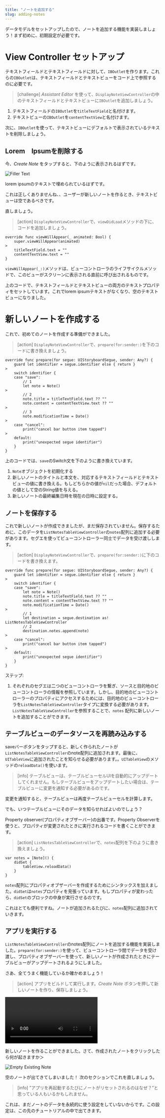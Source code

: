```yaml
---
title: "ノートを追加する"
slug: adding-notes
---
```


データモデルをセットアップしたので、ノートを追加する機能を実装しましょう！まず初めに、初期設定が必要です。

# View Controller セットアップ

テキストフィールドとテキストフィールドに対して、`IBOutlet`を作ります。これらの`IBOutlet`は、テキストフィールドとテキストビューをコード上で参照するのに必要です。

> [challenge]
_Assistant Editor_ を使って、`DisplayNoteViewController`の中のテキストフィールドとテキストビューに`IBOutlet`を追加しましょう。
>
1. テキストフィールドの`IBOutlet`を`titleTextField`と名付けます。
1. テキストビューの`IBOutlet`を`contentTextView`と名付けます。

次に、`IBOutlet`を使って、テキストビューにデフォルトで表示されているテキストを削除しましょう。

## Lorem　Ipsumを削除する

今、_Create Note_ をタップすると、下のように表示されるはずです。

![Filler Text](assets/filler_text.png)

lorem ipsumのテキストで埋められているはずです。

これは正しくありませんね、、ユーザーが新しいノートを作るとき、テキストビューは空であるべきです。

直しましょう。

> [action]
`DisplayNoteViewController`で、`viewDidLoad`メソッドの下に、コードを追加しましょう。
>
```
override func viewWillAppear(_ animated: Bool) {
    super.viewWillAppear(animated)
>    
    titleTextField.text = ""
    contentTextView.text = ""
}
```
>
`viewWillAppear(_:)`メソッドは、ビューコントローラのライフサイクルメソッドで、このビューがスクリーンに表示される直前に呼び出されるものです。
>
上のコードで、テキストフィールドとテキストビューの両方のテキストプロパティをセットしています。これでlorem ipsumテキストがなくなり、空のテキストビューになりました。

# 新しいノートを作成する

これで、初めてのノートを作成する準備ができました。

> [action]
`DisplayNoteViewController`で、`prepare(for:sender:)`を下のコードに書き換えましょう。
>
```
override func prepare(for segue: UIStoryboardSegue, sender: Any?) {
    guard let identifier = segue.identifier else { return }
>
    switch identifier {
    case "save":
        // 1
        let note = Note()
>
        // 2
        note.title = titleTextField.text ?? ""
        note.content = contentTextView.text ?? ""
>
        // 3
        note.modificationTime = Date()
>
    case "cancel":
        print("cancel bar button item tapped")
>
    default:
        print("unexpected segue identifier")
    }
}
```
>
上のコードでは、`save`のSwitch文を下のように書き換えています。
>
1. `Note`オブジェクトを初期化する
1. 新しいノートのタイトルと本文を、対応するテキストフィールドとテキストビューの値に書き換える。もしどちらかの値が`nil`だった場合、デフォルトの値として空のString値を与える。
1. 新しいノートの最終編集日時を現在の日時に設定する。

## ノートを保存する

これで新しいノートが作成できましたが、まだ保存されていません。保存するために、このデータを`ListNotesTableViewController`の`notes`配列に追加する必要があります。セグエを使ってビューコントローラー同士でデータを受け渡しします。

> [action]
`DisplayNoteViewController`で、`prepare(for:sender:)`に下のコードを書き換えます。
>
```
override func prepare(for segue: UIStoryboardSegue, sender: Any?) {
    guard let identifier = segue.identifier else { return }
>
    switch identifier {
    case "save":
        let note = Note()
        note.title = titleTextField.text ?? ""
        note.content = contentTextView.text ?? ""
        note.modificationTime = Date()
>
        // 1
        let destination = segue.destination as! ListNotesTableViewController
        // 2
        destination.notes.append(note)
>
    case "cancel":
        print("cancel bar button item tapped")
>
    default:
        print("unexpected segue identifier")
    }
}
```
>
ステップ:
>
1. それぞれのセグエは二つのビューコントローラを繋ぎ、ソースと目的地のビューコントローラの情報を参照しています。しかし、目的地のビューコントローラーのプロパティにアクセスするためには、目的地のビューコントローラを`ListNotesTableViewController`タイプに変換する必要があります。
`ListNotesTableViewController`を参照することで、`notes` 配列に新しいノートを追加することができます。

## テーブルビューのデータソースを再読み込みする

saveバーボタンをタップすると、新しく作られたノートが`ListNotesTableViewController`のnote配列に追加されます。最後に、`UITableView`に追加されたことを知らせる必要があります。。`UITableView`のメソッドの`reloadData()`を使います。

> [info]
テーブルビューは、テーブルビューセルUIを自動的にアップデートしてくれません。もしテーブルビューをアップデートしたい場合は、テーブルビューに変更を通知する必要があるのです。
>
変更を通知すると、テーブルビューは再度テーブルビューセルを計算します。

でも、いつテーブルビューにそのデータを知らせればよいのでしょう？

Property observer(プロパティオブザーバー)の出番です。Property Observerを使うと、プロパティが変更されたときに実行されるコードを書くことができます。


> [action]
`ListNotesTableViewController`で、`notes`配列を下のように書き換えましょう。
>
```
var notes = [Note]() {
    didSet {
        tableView.reloadData()
    }
}
```
>
`notes`配列にプロパティオブザーバーを作成するためにシンタックスを加えました。`didSet`は`notes`プロパティを見張っています。もしプロパティが変わったら、`didSet`のブロックの中身が実行させるのです。
>
これはとても便利ですね。ノートが追加されるたびに、`notes`配列に追加されていきます。

## アプリを実行する

`ListNotesTableViewController`のnotes配列にノートを追加する機能を実装しました。`prepare(for:sender:)`を使って、ビューコントローラ間でデータを受け渡し、プロパティオブザーバーを使って、新しいノートが作成されたときにテーブルビューがアップデートされるようにしました。

さあ、全てうまく機能しているか確かめましょう！

> [action]
アプリをビルドして実行します。_Create Note_ ボタンを押して新しいノートを作り、保存しましょう。
>
![ms-video](https://s3.amazonaws.com/mgwu-misc/Make+School+Notes/p08_adding_notes/create_note_checkpoint.mp4)

新しいノートを作ることができました。さて、作成されたノートをクリックしたら何が起きますか＞

![Empty Existing Note](assets/empty_existing_note.png)

空のノートが出てきてしまいました！
次のセクションでこれを直しましょう。

> [info]
”アプリを再起動するたびにノートがリセットされるのはなぜ？”と思っている人もいるかもしれません。
>
これは、まだノートのデータを永続的に使う設定をしていないからです。この設定は、この先のチュートリアルの中で出てきます。
